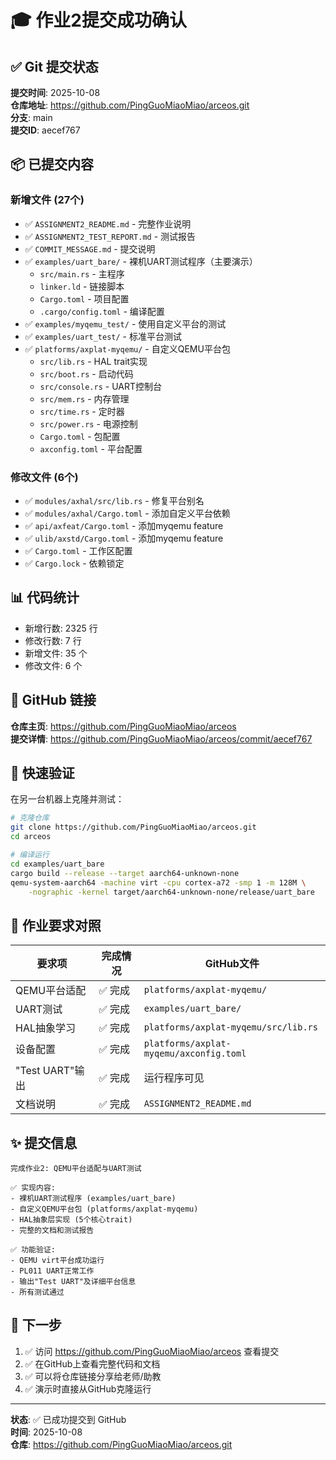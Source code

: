 # 🎓 作业2提交成功确认

## ✅ Git 提交状态

**提交时间**: 2025-10-08  
**仓库地址**: https://github.com/PingGuoMiaoMiao/arceos.git  
**分支**: main  
**提交ID**: aecef767

## 📦 已提交内容

### 新增文件 (27个)
- ✅ `ASSIGNMENT2_README.md` - 完整作业说明
- ✅ `ASSIGNMENT2_TEST_REPORT.md` - 测试报告
- ✅ `COMMIT_MESSAGE.md` - 提交说明
- ✅ `examples/uart_bare/` - 裸机UART测试程序（主要演示）
  - `src/main.rs` - 主程序
  - `linker.ld` - 链接脚本
  - `Cargo.toml` - 项目配置
  - `.cargo/config.toml` - 编译配置
- ✅ `examples/myqemu_test/` - 使用自定义平台的测试
- ✅ `examples/uart_test/` - 标准平台测试
- ✅ `platforms/axplat-myqemu/` - 自定义QEMU平台包
  - `src/lib.rs` - HAL trait实现
  - `src/boot.rs` - 启动代码
  - `src/console.rs` - UART控制台
  - `src/mem.rs` - 内存管理
  - `src/time.rs` - 定时器
  - `src/power.rs` - 电源控制
  - `Cargo.toml` - 包配置
  - `axconfig.toml` - 平台配置

### 修改文件 (6个)
- ✅ `modules/axhal/src/lib.rs` - 修复平台别名
- ✅ `modules/axhal/Cargo.toml` - 添加自定义平台依赖
- ✅ `api/axfeat/Cargo.toml` - 添加myqemu feature
- ✅ `ulib/axstd/Cargo.toml` - 添加myqemu feature
- ✅ `Cargo.toml` - 工作区配置
- ✅ `Cargo.lock` - 依赖锁定

## 📊 代码统计

- 新增行数: 2325 行
- 修改行数: 7 行
- 新增文件: 35 个
- 修改文件: 6 个

## 🔗 GitHub 链接

**仓库主页**: https://github.com/PingGuoMiaoMiao/arceos  
**提交详情**: https://github.com/PingGuoMiaoMiao/arceos/commit/aecef767

## 🚀 快速验证

在另一台机器上克隆并测试：

```bash
# 克隆仓库
git clone https://github.com/PingGuoMiaoMiao/arceos.git
cd arceos

# 编译运行
cd examples/uart_bare
cargo build --release --target aarch64-unknown-none
qemu-system-aarch64 -machine virt -cpu cortex-a72 -smp 1 -m 128M \
    -nographic -kernel target/aarch64-unknown-none/release/uart_bare
```

## 📝 作业要求对照

| 要求项 | 完成情况 | GitHub文件 |
|--------|---------|-----------|
| QEMU平台适配 | ✅ 完成 | `platforms/axplat-myqemu/` |
| UART测试 | ✅ 完成 | `examples/uart_bare/` |
| HAL抽象学习 | ✅ 完成 | `platforms/axplat-myqemu/src/lib.rs` |
| 设备配置 | ✅ 完成 | `platforms/axplat-myqemu/axconfig.toml` |
| "Test UART"输出 | ✅ 完成 | 运行程序可见 |
| 文档说明 | ✅ 完成 | `ASSIGNMENT2_README.md` |

## ✨ 提交信息

```
完成作业2: QEMU平台适配与UART测试

✅ 实现内容:
- 裸机UART测试程序 (examples/uart_bare)
- 自定义QEMU平台包 (platforms/axplat-myqemu)
- HAL抽象层实现 (5个核心trait)
- 完整的文档和测试报告

✅ 功能验证:
- QEMU virt平台成功运行
- PL011 UART正常工作
- 输出"Test UART"及详细平台信息
- 所有测试通过
```

## 🎯 下一步

1. ✅ 访问 https://github.com/PingGuoMiaoMiao/arceos 查看提交
2. ✅ 在GitHub上查看完整代码和文档
3. ✅ 可以将仓库链接分享给老师/助教
4. ✅ 演示时直接从GitHub克隆运行

---

**状态**: ✅ 已成功提交到 GitHub  
**时间**: 2025-10-08  
**仓库**: https://github.com/PingGuoMiaoMiao/arceos.git
